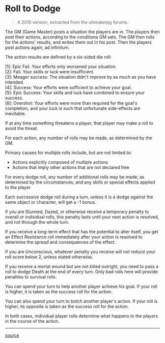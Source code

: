 # Roll to Dodge

> A 2010 version, extracted from the ultimaterpg forums.

The GM (Game Master) posts a situation the players are in. The players then post
their actions, according to the conditions GM sets. The GM then rolls for the
actions' results, and writes them out in his post. Then the players post actions
again, ad infinitum.

The action results are defined by a six-sided die roll:

[1]: Epic Fail. Your efforts only worsened your situation.  
[2]: Fail. Your skills or luck were insufficient.  
[3]: Meager success: The situation didn't improve by as much as you have intended.  
[4]: Success: Your efforts were sufficient to achieve your goal.  
[5]: Epic Success: Your skills and luck have combined to ensure your success.  
[6]: Overshot: Your efforts were more than required for the goal's completion, and your luck is such that unfortunate side-effects are inevitable.  

If at any time something threatens a player, that player may make a roll to
avoid the threat.

For each action, any number of rolls may be made, as determined by the GM.

Primary causes for multiple rolls include, but are not limited to:

* Actions explicitly composed of multiple actions
* Actions that imply other actions that are not declared free


For every dodge roll, any number of additional rolls may be made, as determined
by the circumstances, and any skills or special effects applied to the player.

Each successive dodge roll during a turn, unless it is a dodge against the same
object or character, will get a -1 bonus.

If you are Stunned, Dazed, or otherwise receive a temporary penalty to overall
or individual rolls, this penalty lasts until your next action is resolved, and
not through the whole turn.

If you receive a long-term effect that has the potential to alter itself, you
get an Effect Resistance roll immediately after your action is resolved to
determine the spread and consequences of the effect.

If you are Unconscious, whatever penalty you receive will not reduce your roll
score below 2, unless stated otherwise.

If you receive a mortal wound but are not killed outright, you need to pass a
roll to dodge Death at the end of every turn. Only bad rolls here will provide
penalties to survival rolls.

You can spend your turn to help another player achieve his goal. If your roll is
higher, it is taken as the success roll for the action.

You can also spend your turn to botch another player's action. If your roll is
higher, its opposite is taken as the success roll for the action.

In both cases, individual player rolls determine what happens to the players in
the course of the action.

----

[source](http://rpgcode.ultimaterpg.org/t3-roll-to-dodge-rules)
